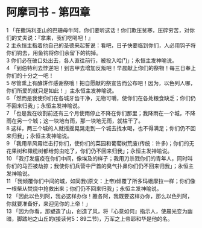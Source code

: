 # 阿摩司书 - 第四章
  
 1 「在撒玛利亚山的巴珊母牛阿，你们要听这话！你们欺压贫寒，压碎穷苦，对你们的丈夫说：『拿来，我们吃喝吧！』  
 2 主永恒主指着他自己的圣德来起誓说：看吧，日子快要临到你们，人必用钩子将你们钩去，用鱼钩将你们余留下的钩掉。  
 3 你们必在破口处出去，各人直往前行，被投入哈门」；永恒主发神喻说。  
 4 「到伯特利去悖逆吧！到吉甲去增加反叛吧！早晨献上你们的祭物！每三日奉上你们的十分之一吧！  
 5 尽管熏上有酵饼作感谢祭哦！把自愿献的祭宣告而公布吧！因为，以色列人哪，你们所爱的就只是如此！」主永恒主发神喻说。  
 6 「然而是我使你们在各城牙齿干净，无物可嚼，使你们在各处粮食缺乏；你们仍不回来归我」；永恒主发神喻说。  
 7 「也是我在收割前还有三个月使雨停止不降在你们那里；我降雨在一个城，不降雨在另一个城；这一块地有雨，那一块地无雨，就枯干了。  
 8 这样，两三个城的人就摇摇晃晃走到一个城去找水喝，也不得满足；你们仍不回来归我」；永恒主发神喻说。  
 9 「我用旱风霉烂击打你们，使你们的菜园和葡萄树荒废(传统：许多)；你们的无花果树和橄榄树都给剪虫吃了，你们仍不回来归我」；永恒主发神喻说。  
 10 「我打发瘟疫在你们中间，像埃及的样子；我用刀杀戮你们的青年人，同时叫你们的马匹被劫掠；我使你们兵营中尸首的臭气扑鼻你们仍不回来归我」；永恒主发神喻说。  
 11 「我倾覆你们中间的城，如同我(原文：上帝)倾覆了所多玛蛾摩拉一样；你们像一根柴从焚烧中抢救出来；你们仍不回来归我」；永恒主发神喻说。  
 12 「因此以色列阿，我必这样办你！雅各阿，我既要这样办你，那么以色列阿，你就要准备好，来迎见你的上帝！」  
 13 「因为你看，那塑造了山，创造了风，将『心意如何』指示人，使晨光变为幽暗，脚踏地之山丘的(接读何5：89二节)，万军之上帝耶和华是他的名。